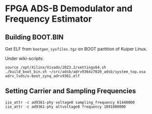 # FPGA ADS-B Demodulator and Frequency Estimator

## Building BOOT.BIN

Get ELF from `bootgen_sysfiles.tgz` on BOOT partition of Kuiper Linux.

Under wiki-scripts:

```
source /opt/Xilinx/Vivado/2023.2/settings64.sh
./build_boot_bin.sh ~/src/adsb/adrv9364z7020_adsb/system_top.xsa adrv_lvds/u-boot_zynq_adrv9361.elf
```

## Setting Carrier and Sampling Frequencies

```
iio_attr -c ad9361-phy voltage0 sampling_frequency 61440000
iio_attr -c ad9361-phy altvoltage0 frequency 1091000000
```
